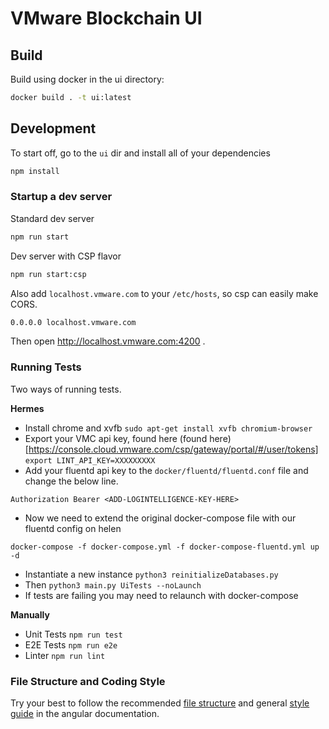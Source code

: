 # VMware Blockchain UI

## Build

Build using docker in the ui directory:

```bash
docker build . -t ui:latest
```

## Development

To start off, go to the `ui` dir and install all of your dependencies

```bash
npm install
```

### Startup a dev server

Standard dev server
```bash
npm run start
```

Dev server with CSP flavor
```bash
npm run start:csp
```

Also add `localhost.vmware.com` to your `/etc/hosts`, so csp can easily make CORS.

```bash
0.0.0.0 localhost.vmware.com
```

Then open http://localhost.vmware.com:4200 .



### Running Tests
Two ways of running tests.

**Hermes**
- Install chrome and xvfb `sudo apt-get install xvfb chromium-browser`
- Export your VMC api key, found here (found here)[https://console.cloud.vmware.com/csp/gateway/portal/#/user/tokens] `export LINT_API_KEY=XXXXXXXXX`
- Add your fluentd api key to the `docker/fluentd/fluentd.conf` file and change the below line.

```shell
Authorization Bearer <ADD-LOGINTELLIGENCE-KEY-HERE>
```

- Now we need to extend the original docker-compose file with our fluentd config on helen 

```shell
docker-compose -f docker-compose.yml -f docker-compose-fluentd.yml up -d
```

- Instantiate a new instance `python3 reinitializeDatabases.py`
- Then `python3 main.py UiTests --noLaunch`
- If tests are failing you may need to relaunch with docker-compose

**Manually**
- Unit Tests `npm run test`
- E2E Tests `npm run e2e`
- Linter `npm run lint`

### File Structure and Coding Style
Try your best to follow the recommended [file structure](https://angular.io/guide/styleguide#overall-structural-guidelines) and general [style guide](https://angular.io/guide/styleguide) in the angular documentation.

